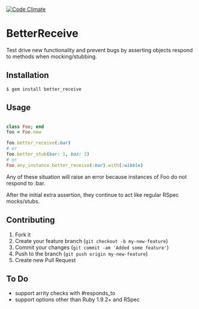 [![Code Climate](https://codeclimate.com/badge.png)](https://codeclimate.com/github/se3000/better_receive)
# BetterReceive

Test drive new functionality and prevent bugs by asserting objects respond to methods when mocking/stubbing.

## Installation

    $ gem install better_receive

## Usage


```ruby

class Foo; end
foo = Foo.new

foo.better_receive(:bar)
# or
foo.better_stub(bar: 1, baz: 2)
# or
Foo.any_instance.better_receive(:bar).with(:wibble)

```

Any of these situation will raise an error because instances of Foo do not respond to :bar.

After the initial extra assertion, they continue to act like regular RSpec mocks/stubs.


## Contributing

1. Fork it
2. Create your feature branch (`git checkout -b my-new-feature`)
3. Commit your changes (`git commit -am 'Added some feature'`)
4. Push to the branch (`git push origin my-new-feature`)
5. Create new Pull Request

## To Do

* support arrity checks with #responds_to
* support options other than Ruby 1.9.2+ and RSpec

